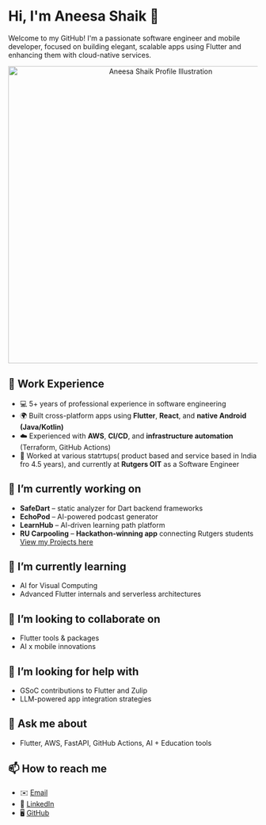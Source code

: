 # Hi, I'm Aneesa Shaik 👋

Welcome to my GitHub! I'm a passionate software engineer and mobile developer, focused on building elegant, scalable apps using Flutter and enhancing them with cloud-native services.
<p align="center">
  <img src="https://github.com/aneesa2023/aneesa2023/blob/main/pic.png" alt="Aneesa Shaik Profile Illustration" width="600"/>
</p>

## 💼 Work Experience

- 💻 5+ years of professional experience in software engineering  
- 🌍 Built cross-platform apps using **Flutter**, **React**, and **native Android (Java/Kotlin)**  
- ☁️ Experienced with **AWS**, **CI/CD**, and **infrastructure automation** (Terraform, GitHub Actions)  
- 🏢 Worked at various statrtups( product based and service based in India fro 4.5 years), and currently at **Rutgers OIT** as a Software Engineer 

## 🔭 I’m currently working on  
- **SafeDart** – static analyzer for Dart backend frameworks  
- **EchoPod** – AI-powered podcast generator  
- **LearnHub** – AI-driven learning path platform  
- **RU Carpooling** – **Hackathon-winning app** connecting Rutgers students
[View my Projects here](https://devpost.com/aneesask57)

## 🌱 I’m currently learning  
- AI for Visual Computing  
- Advanced Flutter internals and serverless architectures

## 👯 I’m looking to collaborate on  
- Flutter tools & packages  
- AI x mobile innovations

## 🤔 I’m looking for help with  
- GSoC contributions to Flutter and Zulip  
- LLM-powered app integration strategies

## 💬 Ask me about  
- Flutter, AWS, FastAPI, GitHub Actions, AI + Education tools

## 📫 How to reach me  
- ✉️ [Email](aneesask57@gmail.com) 
- 🔗 [LinkedIn](https://www.linkedin.com/in/aneesa-sk/)  
- 🖥️ [GitHub](https://github.com/aneesa2023)
